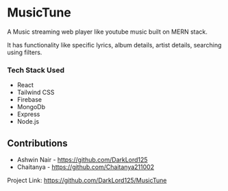 # MusicTune
A Music streaming web player like youtube music built on MERN stack.

It has functionality like specific lyrics, album details, artist details, searching using filters.

### Tech Stack Used

* React
* Tailwind CSS
* Firebase
* MongoDb
* Express
* Node.js


<!-- CONTRIBUTING -->
## Contributions
- Ashwin Nair - <a>https://github.com/DarkLord125</a>
- Chaitanya - <a>https://github.com/Chaitanya211002</a>



Project Link: <a>https://github.com/DarkLord125/MusicTune</a>
